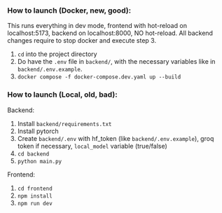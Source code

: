 ### How to launch (Docker, new, good):

This runs everything in dev mode, frontend with hot-reload on localhost:5173, backend on localhost:8000, NO hot-reload.
All backend changes require to stop docker and execute step 3.

1) `cd` into the project directory
2) Do have the `.env` file in `backend/`, with the necessary variables like in `backend/.env.example`.
3) `docker compose -f docker-compose.dev.yaml up --build`

### How to launch (Local, old, bad):
Backend:
1) Install `backend/requirements.txt`
2) Install pytorch
3) Create `backend/.env` with hf_token (like `backend/.env.example`), groq token if necessary, `local_model` variable (true/false)
4) `cd backend`
5) `python main.py`

Frontend:
1) `cd frontend`
2) `npm install`
3) `npm run dev`
